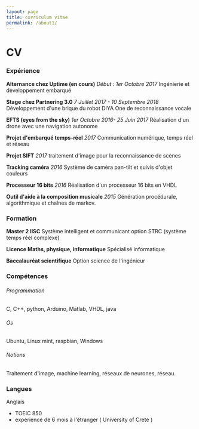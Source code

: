 ```yaml
---
layout: page
title: curriculum vitae
permalink: /about1/
---
```

# CV

### Expérience
**Alternance chez Uptime (en cours)**
*Début : 1er Octobre 2017*
Ingénierie et developpement embarqué

**Stage chez Partnering 3.0**
*7 Juillet 2017 - 10 Septembre 2018*
Développement d'une brique du robot DIYA One de reconnaissance vocale

**EFTS (eyes from the sky)**
*1er Octobre 2016- 25 Juin 2017*
Réalisation d'un drone avec une navigation autonome

**Projet d'embarqué temps-réel**
*2017*
Communication numérique, temps réel et réseau

**Projet SIFT**
*2017*
traitement d'image pour la reconnaissance de scènes

**Tracking caméra**
*2016*
Système de caméra pan-tilt et suivis d'objet couleurs

**Processeur 16 bits**
*2016*
Réalisation d'un processeur 16 bits en VHDL

**Outil d'aide à la composition musicale**
*2015*
Génération procédurale, algorithmique et chaînes de markov.

### Formation
**Master 2 IISC**
Système intelligent et communicant
option STRC (système temps réel complexe)

**Licence Maths, physique, informatique**
Spécialisé informatique

**Baccalauréat scientifique**
Option science de l'ingénieur

### Compétences
###### Programmation
C, C++, python, Arduino, Matlab, VHDL, java
###### Os
Ubuntu, Linux mint, raspbian, Windows
###### Notions
Traitement d'image, machine learning, réseaux de neurones, réseau.
### Langues
Anglais

- TOEIC 850
- experience de 6 mois à l'étranger ( University of Crete )


